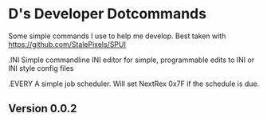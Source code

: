 D's Developer Dotcommands
=

Some simple commands I use to help me develop.
Best taken with https://github.com/StalePixels/SPUI

.INI    Simple commandline INI editor for simple, programmable edits to INI or INI style config files

.EVERY  A simple job scheduler.  Will set NextRex 0x7F if the schedule is due.

Version 0.0.2
-


